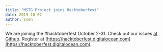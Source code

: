 ```yaml
---
title: "MSTG Project joins Hacktoberfest"
date: 2019-10-02
author: sven
---
```


We are joining the #hacktoberfest October 2-31. Check out our issues [at Github](https://github.com/OWASP/owasp-mastg/labels/Hacktoberfest). Register at [https://hacktoberfest.digitalocean.com](https://hacktoberfest.digitalocean.com).

<!-- more -->
